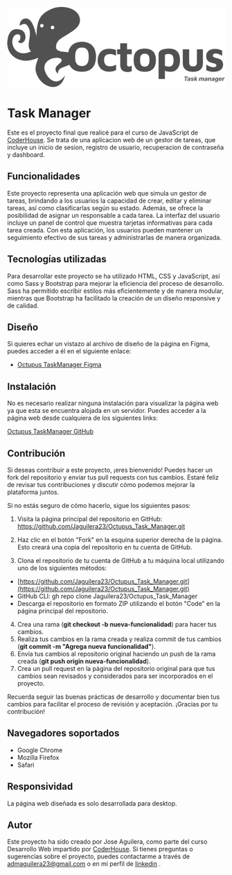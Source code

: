 ![logo](https://github.com/Jaguilera23/Octupus_Task_Manager/blob/main/assets/logos/octupus.svg)


# Task Manager

Este es el proyecto final que realicé para el curso de JavaScript de [CoderHouse](https://www.coderhouse.es/?utm_term=coderhouse&utm_campaign=0&utm_source=google_search_brand&utm_medium=cpc&gclid=Cj0KCQjw8qmhBhClARIsANAtbofTiZZCHzIytoPyUPvCFmzL2ODsF1gAwTUmOu1itlChMJlrZy3MPzIaAhnTEALw_wcB). Se trata de una aplicacion web de un gestor de tareas, que incluye un inicio de sesion, registro de usuario, recuperacion de contraseña y dashboard.

## Funcionalidades

Este proyecto representa una aplicación web que simula un gestor de tareas, brindando a los usuarios la capacidad de crear, editar y eliminar tareas, así como clasificarlas según su estado. Además, se ofrece la posibilidad de asignar un responsable a cada tarea. La interfaz del usuario incluye un panel de control que muestra tarjetas informativas para cada tarea creada. Con esta aplicación, los usuarios pueden mantener un seguimiento efectivo de sus tareas y administrarlas de manera organizada.

## Tecnologías utilizadas

Para desarrollar este proyecto se ha utilizado HTML, CSS y JavaScript, así como Sass y Bootstrap para mejorar la eficiencia del proceso de desarrollo. Sass ha permitido escribir estilos más eficientemente y de manera modular, mientras que Bootstrap ha facilitado la creación de un diseño responsive y de calidad.

## Diseño

Si quieres echar un vistazo al archivo de diseño de la página en Figma, puedes acceder a él en el siguiente enlace:

* [Octupus TaskManager Figma](https://www.figma.com/file/47h1oErixmsuy4M8FEWTFf/Octopus-_-Dashboard-Task?type=design&node-id=0%3A1&mode=design&t=z5YcFsmpQM4TPQ5T-1)


## Instalación

No es necesario realizar ninguna instalación para visualizar la página web ya que esta se encuentra alojada en un servidor. Puedes acceder a la página web desde cualquiera de los siguientes links:


[Octupus TaskManager GitHub](https://jaguilera23.github.io/Octupus_Task_Manager/)

## Contribución

Si deseas contribuir a este proyecto, ¡eres bienvenido! Puedes hacer un fork del repositorio y enviar tus pull requests con tus cambios. Estaré feliz de revisar tus contribuciones y discutir cómo podemos mejorar la plataforma juntos.

Si no estás seguro de cómo hacerlo, sigue los siguientes pasos:

1. Visita la página principal del repositorio en GitHub: https://github.com/Jaguilera23/Octupus_Task_Manager.git
2. Haz clic en el botón "Fork" en la esquina superior derecha de la página. Esto creará una copia del repositorio en tu cuenta de GitHub.

3. Clona el repositorio de tu cuenta de GitHub a tu máquina local utilizando uno de los siguientes métodos:
  * [https://github.com/Jaguilera23/Octupus_Task_Manager.git](https://github.com/Jaguilera23/Octupus_Task_Manager.git)
  * GitHub CLI: gh repo clone Jaguilera23/Octupus_Task_Manager
  * Descarga el repositorio en formato ZIP utilizando el botón "Code" en la página principal del repositorio.

4. Crea una rama (**git checkout -b nueva-funcionalidad**) para hacer tus cambios.
5. Realiza tus cambios en la rama creada y realiza commit de tus cambios (**git commit -m "Agrega nueva funcionalidad"**).
6. Envía tus cambios al repositorio original haciendo un push de la rama creada (**git push origin nueva-funcionalidad**).
7. Crea un pull request en la página del repositorio original para que tus cambios sean revisados y considerados para ser incorporados en el proyecto.

Recuerda seguir las buenas prácticas de desarrollo y documentar bien tus cambios para facilitar el proceso de revisión y aceptación. ¡Gracias por tu contribución!

## Navegadores soportados

* Google Chrome
* Mozilla Firefox
* Safari

## Responsividad

La página web diseñada es solo desarrollada para desktop.

## Autor

Este proyecto ha sido creado por Jose Aguilera, como parte del curso Desarrollo Web impartido por [CoderHouse](https://www.coderhouse.es/?utm_term=coderhouse&utm_campaign=0&utm_source=google_search_brand&utm_medium=cpc&gclid=Cj0KCQjw8qmhBhClARIsANAtbofTiZZCHzIytoPyUPvCFmzL2ODsF1gAwTUmOu1itlChMJlrZy3MPzIaAhnTEALw_wcB). Si tienes preguntas o sugerencias sobre el proyecto, puedes contactarme a través de admaguilera23@gmail.com o en mi perfil de  [linkedin](https://www.linkedin.com/in/joseaguilerarioboo/) .
